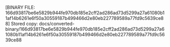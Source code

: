 [BINARY FILE: 166d93817be6e5829b944fe970db185e2cff2ad286ad73d5299a27a61080b11af14b6261e6f50a30559187b499466d2e80eb227789589a77fd9c5639ce88]
Stored copy: docs/converted-binary/166d93817be6e5829b944fe970db185e2cff2ad286ad73d5299a27a61080b11af14b6261e6f50a30559187b499466d2e80eb227789589a77fd9c5639ce88
